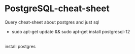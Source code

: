 # PostgreSQL-cheat-sheet
Query cheat-sheet about postgres and just sql

- sudo apt-get update && sudo apt-get install postgresql-12
<br>
install postgres
